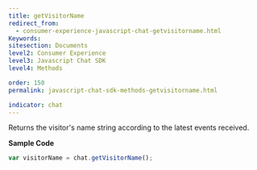 ```yaml
---
title: getVisitorName
redirect_from:
  - consumer-experience-javascript-chat-getvisitorname.html
Keywords:
sitesection: Documents
level2: Consumer Experience
level3: Javascript Chat SDK
level4: Methods

order: 150
permalink: javascript-chat-sdk-methods-getvisitorname.html

indicator: chat
---
```


Returns the visitor's name string according to the latest events received.

**Sample Code**

```javascript
var visitorName = chat.getVisitorName();
```
